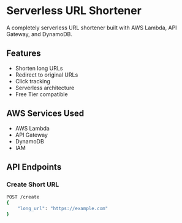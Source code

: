 # Serverless URL Shortener

A completely serverless URL shortener built with AWS Lambda, API Gateway, and DynamoDB.

## Features
- Shorten long URLs
- Redirect to original URLs  
- Click tracking
- Serverless architecture
- Free Tier compatible

## AWS Services Used
- AWS Lambda
- API Gateway
- DynamoDB
- IAM

## API Endpoints

### Create Short URL
```bash
POST /create
{
    "long_url": "https://example.com"
}
